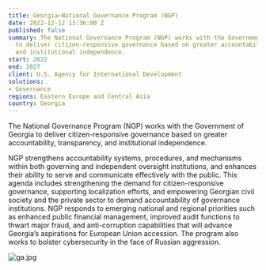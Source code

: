 ```yaml
---
title: Georgia—National Governance Program (NGP)
date: 2022-12-12 13:36:00 Z
published: false
summary: The National Governance Program (NGP) works with the Government of Georgia
  to deliver citizen-responsive governance based on greater accountability, transparency,
  and institutional independence.
start: 2022
end: 2027
client: U.S. Agency for International Development
solutions:
- Governance
regions: Eastern Europe and Central Asia
country: Georgia
---
```


The National Governance Program (NGP) works with the Government of Georgia to deliver citizen-responsive governance based on greater accountability, transparency, and institutional independence.
 
NGP strengthens accountability systems, procedures, and mechanisms within both governing and independent oversight institutions, and enhances their ability to serve and communicate effectively with the public. This agenda includes strengthening the demand for citizen-responsive governance, supporting localization efforts, and empowering Georgian civil society and the private sector to demand accountability of governance institutions. NGP responds to emerging national and regional priorities such as enhanced public financial management, improved audit functions to thwart major fraud, and anti-corruption capabilities that will advance Georgia’s aspirations for European Union accession. The program also works to bolster cybersecurity in the face of Russian aggression.

![ga.jpg](/uploads/ga.jpg)